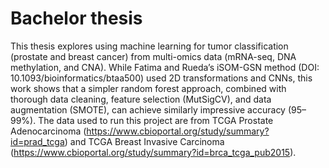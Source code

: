 # Bachelor thesis

This thesis explores using machine learning for tumor classification (prostate and breast cancer) from multi-omics data (mRNA-seq, DNA methylation, and CNA). While Fatima and Rueda’s iSOM-GSN method (DOI: 10.1093/bioinformatics/btaa500) used 2D transformations and CNNs, this work shows that a simpler random forest approach, combined with thorough data cleaning, feature selection (MutSigCV), and data augmentation (SMOTE), can achieve similarly impressive accuracy (95–99%).
The data used to run this project are from TCGA Prostate Adenocarcinoma (https://www.cbioportal.org/study/summary?id=prad_tcga) and TCGA Breast Invasive Carcinoma (https://www.cbioportal.org/study/summary?id=brca_tcga_pub2015).
